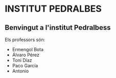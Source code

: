 # INSTITUT PEDRALBES
## Benvingut a l'institut Pedralbess

Els professors són:

- Ermengol Bota
- Álvaro Pérez
- Toni Díaz
- Paco García
- Antonio


